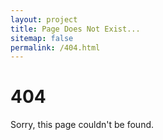 ```yaml
---
layout: project
title: Page Does Not Exist...
sitemap: false
permalink: /404.html
---
```


# 404

Sorry, this page couldn't be found.
